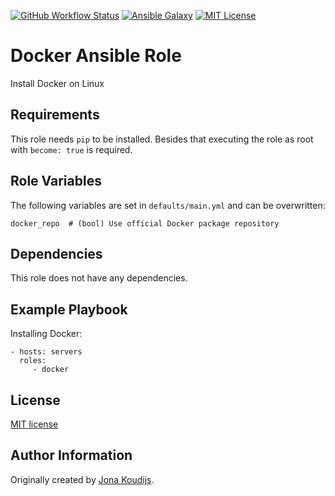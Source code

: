 [![GitHub Workflow Status](https://img.shields.io/github/workflow/status/jonakoudijs/ansible-docker/Galaxy%20Publish?logo=github)](https://github.com/jonakoudijs/ansible-docker/actions)
[![Ansible Galaxy](https://img.shields.io/badge/galaxy-jonakoudijs.docker-blueviolet.svg)](https://galaxy.ansible.com/jonakoudijs/ansible_docker)
[![MIT License](https://img.shields.io/badge/license-MIT-blue.svg)](LICENSE)

Docker Ansible Role
===================

Install Docker on Linux

Requirements
------------

This role needs `pip` to be installed. Besides that executing the role as root with `become: true` is required.

Role Variables
--------------

The following variables are set in `defaults/main.yml` and can be overwritten:
```
docker_repo  # (bool) Use official Docker package repository
```

Dependencies
------------

This role does not have any dependencies.

Example Playbook
----------------

Installing Docker:
```
- hosts: servers
  roles:
     - docker
```

License
-------

[MIT license](LICENSE)

Author Information
------------------

Originally created by [Jona Koudijs](https://www.jona.io).
